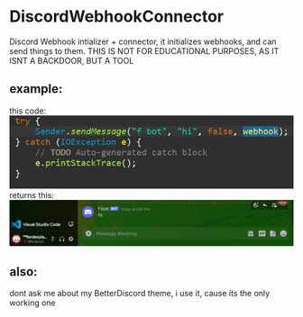 # DiscordWebhookConnector
Discord Webhook intializer + connector, it initializes webhooks, and can send things to them. THIS IS NOT FOR EDUCATIONAL PURPOSES, AS IT ISNT A BACKDOOR, BUT A TOOL

## example:
this code:
<img src="pictures/code.png">
returns this:
<img src="pictures/result.png">

## also:

dont ask me about my BetterDiscord theme,
i use it, cause its the only working one